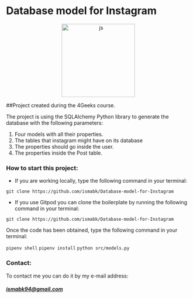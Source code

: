 # Database model for Instagram
<p align="center">
  <img
		width="200"
		alt="js"
		src="https://upload.wikimedia.org/wikipedia/commons/thumb/c/c3/Python-logo-notext.svg/800px-Python-logo-notext.svg.png">
<p>
##Project created during the 4Geeks course.

The project is using the SQLAlchemy Python library to generate the database with the following parameters:
1. Four models with all their properties.
1. The tables that instagram might have on its database
1. The properties should go inside the user.
1. The properties inside the Post table.


### How to start this project:
- If you are working locally, type the following command in your terminal:

`git clone https://github.com/ismabk/Database-model-for-Instagram`

- If you use Gitpod you can clone the boilerplate by running the following command in your terminal:

`git clone https://github.com/ismabk/Database-model-for-Instagram`

Once the code has been obtained, type the following command in your terminal:

`pipenv shell`
`pipenv install`
`python src/models.py`

### Contact:
To contact me you can do it by my e-mail address:
##### 	ismabk94@gmail.com